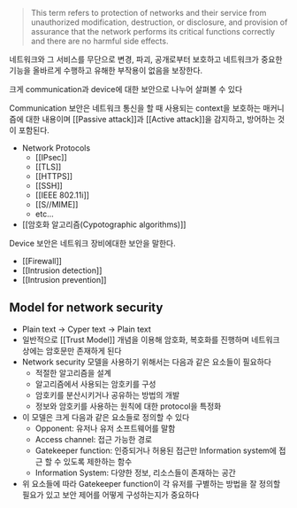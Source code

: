 > This term refers to protection of networks and their service from unauthorized modification, destruction, or disclosure, and provision of assurance that the network performs its critical functions correctly and there are no harmful side effects.

네트워크와 그 서비스를 무단으로 변경, 파괴,  공개로부터 보호하고 네트워크가 중요한 기능을 올바르게 수행하고 유해한 부작용이 없음을 보장한다. 

크게 communication과 device에 대한 보안으로 나누어 살펴볼 수 있다

Communication 보안은 네트워크 통신을 할 때 사용되는 context을 보호하는 매커니즘에 대한 내용이며 [[Passive attack]]과 [[Active attack]]을 감지하고, 방어하는 것이 포함된다. 
+ Network Protocols
	+ [[IPsec]]
	+ [[TLS]]
	+ [[HTTPS]]
	+ [[SSH]]
	+ [[IEEE 802.11i]]
	+ [[S//MIME]]
	+ etc...
+ [[암호화 알고리즘(Cypotographic algorithms)]]

Device 보안은 네트워크 장비에대한 보안을 말한다. 
+ [[Firewall]]
+ [[Intrusion detection]]
+ [[Intrusion prevention]]

## Model for network security

+ Plain text  $\rightarrow$ Cyper text $\rightarrow$ Plain text
+ 일반적으로 [[Trust Model]] 개념을 이용해 암호화, 복호화를 진행하며 네트워크 상에는 암호문만 존재하게 된다
+ Network security 모델을 사용하기 위해서는 다음과 같은 요소들이 필요하다
	+ 적절한 알고리즘을 설계
	+ 알고리즘에서 사용되는 암호키를 구성
	+ 암호키를 분산시키거나 공유하는 방법의 개발
	+ 정보와 암호키를 사용하는 원칙에 대한 protocol을 특정화
+ 이 모델은 크게 다음과 같은 요소들로 정의할 수 있다
	+ Opponent: 유저나 유저 소프트웨어를 말함
	+ Access channel: 접근 가능한 경로
	+ Gatekeeper function: 인증되거나 허용된 접근만 Information system에 접근 할 수 있도록 제한하는 함수
	+ Information System: 다양한 정보, 리소스들이 존재하는 공간
+ 위 요소들에 따라 Gatekeeper function이 각 유저를 구별하는 방법을 잘 정의할 필요가 있고 보안 제어를 어떻게 구성하는지가 중요하다
